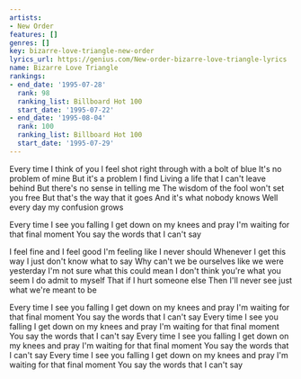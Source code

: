 ```yaml
---
artists:
- New Order
features: []
genres: []
key: bizarre-love-triangle-new-order
lyrics_url: https://genius.com/New-order-bizarre-love-triangle-lyrics
name: Bizarre Love Triangle
rankings:
- end_date: '1995-07-28'
  rank: 98
  ranking_list: Billboard Hot 100
  start_date: '1995-07-22'
- end_date: '1995-08-04'
  rank: 100
  ranking_list: Billboard Hot 100
  start_date: '1995-07-29'
---
```

Every time I think of you
I feel shot right through with a bolt of blue
It's no problem of mine
But it's a problem I find
Living a life that I can't leave behind
But there's no sense in telling me
The wisdom of the fool won't set you free
But that's the way that it goes
And it's what nobody knows
Well every day my confusion grows


Every time I see you falling
I get down on my knees and pray
I'm waiting for that final moment
You say the words that I can't say


I feel fine and I feel good
I'm feeling like I never should
Whenever I get this way
I just don't know what to say
Why can't we be ourselves like we were yesterday
I'm not sure what this could mean
I don't think you're what you seem
I do admit to myself
That if I hurt someone else
Then I'll never see just what we're meant to be


Every time I see you falling
I get down on my knees and pray
I'm waiting for that final moment
You say the words that I can't say
Every time I see you falling
I get down on my knees and pray
I'm waiting for that final moment
You say the words that I can't say
Every time I see you falling
I get down on my knees and pray
I'm waiting for that final moment
You say the words that I can't say
Every time I see you falling
I get down on my knees and pray
I'm waiting for that final moment
You say the words that I can't say
